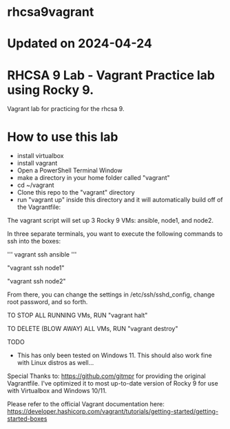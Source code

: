 # rhcsa9vagrant
# Updated on 2024-04-24
# RHCSA 9 Lab - Vagrant Practice lab using Rocky 9.

Vagrant lab for practicing for the rhcsa 9. 

# How to use this lab
- install virtualbox
- install vagrant
- Open a PowerShell Terminal Window
- make a directory in your home folder called "vagrant"
- cd ~/vagrant
- Clone this repo to the "vagrant" directory
- run "vagrant up" inside this directory and it will automatically build off of the Vagrantfile:
    
The vagrant script will set up 3 Rocky 9 VMs: ansible, node1, and node2. 

In three separate terminals, you want to execute the following commands to ssh into the boxes:

'''
vagrant ssh ansible
'''

"vagrant ssh node1"

"vagrant ssh node2"

From there, you can change the settings in /etc/ssh/sshd_config, change root password, and so forth.

TO STOP ALL RUNNING VMs, RUN "vagrant halt"

TO DELETE (BLOW AWAY) ALL VMs, RUN "vagrant destroy"

TODO
- This has only been tested on Windows 11. This should also work fine with Linux distros as well...


Special Thanks to: https://github.com/gitmpr for providing the original Vagrantfile.  I've optimized it to most up-to-date version of Rocky 9 for use with Virtualbox and Windows 10/11.

Please refer to the official Vagrant documentation here: https://developer.hashicorp.com/vagrant/tutorials/getting-started/getting-started-boxes
